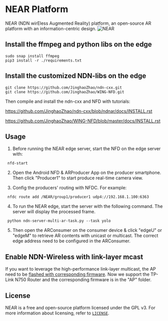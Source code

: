 # NEAR Platform

NEAR (NDN wirEless Augmented Reality) platform, an open-source AR platform with an information-centric design. 
![NEAR](./docs/NEAR.png)

## Install the ffmpeg and python libs on the edge

```
sudo snap install ffmpeg
pip3 install -r ./requirements.txt
```

## Install the customized NDN-libs on the edge
```
git clone https://github.com/JinghaoZhao/ndn-cxx.git
git clone https://github.com/JinghaoZhao/WING-NFD.git
```


Then compile and install the ndn-cxx and NFD with tutorials:

https://github.com/JinghaoZhao/ndn-cxx/blob/ndnar/docs/INSTALL.rst 

https://github.com/JinghaoZhao/WING-NFD/blob/master/docs/INSTALL.rst

## Usage
1. Before running the NEAR edge server, start the NFD on the edge server with: 
```
 nfd-start
```
2. Open the Android NFD & ARProducer App on the producer smartphone. Then click "Producer1" to start produce real-time camera view.

3. Config the producers' routing with NFDC. For example:
```
 nfdc route add /NEAR/group1/producer1 udp4://192.168.1.100:6363
```

4. To run the NEAR edge, start the server with the following command. The server will display the processed frame. 
```
 python ndn-server-multi-ar-task.py --task yolo
```

5. Then open the ARConsumer on the consumer device & click "edgeU" or "edgeM" to retrieve AR contents with unicast or multicast. The correct edge address need to be configured in the ARConsumer.

## Enable NDN-Wireless with link-layer mcast
If you want to leverage the high-performance link-layer multicast, the AP need to be [flashed with corresponding firmware](https://openwrt.org/docs/guide-user/installation/generic.flashing).
Now we support the TP-Link N750 Router and the corresponding firmware is in the "AP" folder.

## License

NEAR is a free and open-source platform licensed under the GPL v3. For more information about licensing, refer to
[`LICENSE`](LICENSE).